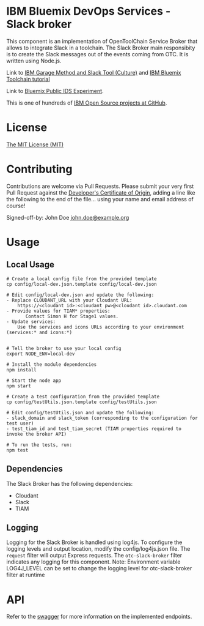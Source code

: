 # IBM Bluemix DevOps Services - Slack broker

This component is an implementation of OpenToolChain Service Broker that allows to integrate Slack in a toolchain.
The Slack Broker main responsibity is to create the Slack messages out of the events coming from OTC.
It is written using Node.js.

Link to [IBM Garage Method and Slack Tool (Culture)](https://www.ibm.com/devops/method/content/culture/tool_slack) and 
[IBM Bluemix Toolchain tutorial](https://www.ibm.com/devops/method/tutorials/tutorial_toolchain_flow)

Link to [Bluemix Public IDS Experiment](https://new-console.ng.bluemix.net/dashboard/devops).

This is one of hundreds of [IBM Open Source projects at GitHub](http://ibm.github.io).

# License

[The MIT License (MIT)](LICENSE.txt)

# Contributing

Contributions are welcome via Pull Requests. Please submit your very first Pull Request against the [Developer's Certificate of Origin](DCO.txt), adding a line like the following to the end of the file... using your name and email address of course!

Signed-off-by: John Doe <john.doe@example.org>

# Usage

Local Usage
-----------
    # Create a local config file from the provided template
    cp config/local-dev.json.template config/local-dev.json
    
    # Edit config/local-dev.json and update the following:
    - Replace CLOUDANT_URL with your Cloudant URL:
        https://<cloudant id>:<cloudant pw>@<cloudant id>.cloudant.com
    - Provide values for TIAM* properties:
           Contact Simon H for Stage1 values.
    - Update services:
        Use the services and icons URLs according to your environment (services:* and icons:*)


    # Tell the broker to use your local config
    export NODE_ENV=local-dev
    
    # Install the module dependencies
    npm install
    
    # Start the node app
    npm start
    
    # Create a test configuration from the provided template 
    cp config/testUtils.json.template config/testUtils.json

    # Edit config/testUtils.json and update the following:
    - slack_domain and slack_token (corresponding to the configuration for test user)
    - test_tiam_id and test_tiam_secret (TIAM properties required to invoke the broker API)
        
    # To run the tests, run:
    npm test

Dependencies
------------
The Slack Broker has the following dependencies:
- Cloudant
- Slack
- TIAM

Logging
-------
Logging for the Slack Broker is handled using log4js.
To configure the logging levels and output location, modify the config/log4js.json file.
The `request` filter will output Express requests.
The `otc-slack-broker` filter indicates any logging for this component.
Note: Environment variable LOG4J_LEVEL can be set to change the logging level for otc-slack-broker filter at runtime

<include if applicable>

# API

Refer to the [swagger](https://otc-slack-broker.ng.bluemix.net/swagger/) for more information on the implemented endpoints.

